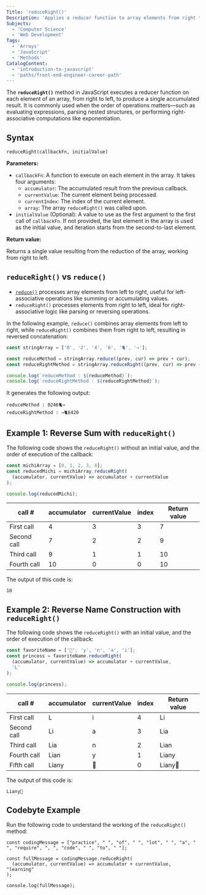 ```yaml
---
Title: 'reduceRight()'
Description: 'Applies a reducer function to array elements from right to left, accumulating a single output value.'
Subjects:
  - 'Computer Science'
  - 'Web Development'
Tags:
  - 'Arrays'
  - 'JavaScript'
  - 'Methods'
CatalogContent:
  - 'introduction-to-javascript'
  - 'paths/front-end-engineer-career-path'
---
```


The **`reduceRight()`** method in JavaScript executes a reducer function on each element of an array, from right to left, to produce a single accumulated result. It is commonly used when the order of operations matters—such as evaluating expressions, parsing nested structures, or performing right-associative computations like exponentiation.

## Syntax

```pseudo
reduceRight(callbackFn, initialValue)
```

**Parameters:**

- `callbackFn`: A function to execute on each element in the array. It takes four arguments:
  - `accumulator`: The accumulated result from the previous callback.
  - `currentValue`: The current element being processed.
  - `currentIndex`: The index of the current element.
  - `array`: The array `reduceRight()` was called upon.
- `initialValue` (Optional): A value to use as the first argument to the first call of `callbackFn`. If not provided, the last element in the array is used as the initial value, and iteration starts from the second-to-last element.

**Return value:**

Returns a single value resulting from the reduction of the array, working from right to left.

## `reduceRight()` vs `reduce()`

- [`reduce()`](https://www.codecademy.com/resources/docs/javascript/arrays/reduce) processes array elements from left to right, useful for left-associative operations like summing or accumulating values.
- `reduceRight()` processes elements from right to left, ideal for right-associative logic like parsing or reversing operations.

In the following example, `reduce()` combines array elements from left to right, while `reduceRight()` combines them from right to left, resulting in reversed concatenation:

```js
const stringArray = ['0', '2', '4', '6', '🐈', '→'];

const reduceMethod = stringArray.reduce((prev, cur) => prev + cur);
const reduceRightMethod = stringArray.reduceRight((prev, cur) => prev + cur);

console.log(`reduceMethod : ${reduceMethod}`);
console.log(`reduceRightMethod : ${reduceRightMethod}`);
```

It generates the following output:

```shell
reduceMethod : 0246🐈→
reduceRightMethod : →🐈6420
```

## Example 1: Reverse Sum with `reduceRight()`

The following code shows the `reduceRight()` without an initial value, and the order of execution of the callback:

```js
const michiArray = [0, 1, 2, 3, 4];
const reducedMichi = michiArray.reduceRight(
  (accumulator, currentValue) => accumulator + currentValue
);

console.log(reducedMichi);
```

| call #      | accumulator | currentValue | index | Return value |
| ----------- | ----------- | ------------ | ----- | ------------ |
| First call  | 4           | 3            | 3     | 7            |
| Second call | 7           | 2            | 2     | 9            |
| Third call  | 9           | 1            | 1     | 10           |
| Fourth call | 10          | 0            | 0     | 10           |

The output of this code is:

```shell
10
```

## Example 2: Reverse Name Construction with `reduceRight()`

The following code shows the `reduceRight()` with an initial value, and the order of execution of the callback:

```js
const favoriteName = ['👑', 'y', 'n', 'a', 'i'];
const princess = favoriteName.reduceRight(
  (accumulator, currentValue) => accumulator + currentValue,
  'L'
);

console.log(princess);
```

| call #      | accumulator | currentValue | index | Return value |
| ----------- | ----------- | ------------ | ----- | ------------ |
| First call  | L           | i            | 4     | Li           |
| Second call | Li          | a            | 3     | Lia          |
| Third call  | Lia         | n            | 2     | Lian         |
| Fourth call | Lian        | y            | 1     | Liany        |
| Fifth call  | Liany       | 👑           | 0     | Liany👑      |

The output of this code is:

```shell
Liany👑
```

## Codebyte Example

Run the following code to understand the working of the `reduceRight()` method:

```codebyte/javascript
const codingMessage = ["practice", " ", "of", " ", "lot", " ", "a", " ", "require", ", ", "code", " ", "to", " "];

const fullMessage = codingMessage.reduceRight(
  (accumulator, currentValue) => accumulator + currentValue, "learning"
);

console.log(fullMessage);
```
